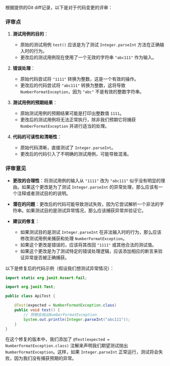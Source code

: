 根据提供的Git diff记录，以下是对于代码变更的评审：

### 评审点

1. **测试用例的目的**：
   - 原始的测试用例 `test()` 应该是为了测试 `Integer.parseInt` 方法在正确输入时的行为。
   - 更改后的测试用例现在使用了一个无效的字符串 `"abc111"` 作为输入。

2. **错误处理**：
   - 原始代码尝试将 `"1111"` 转换为整数，这是一个有效的操作。
   - 更改后的代码尝试将 `"abc111"` 转换为整数，这将导致 `NumberFormatException`，因为 `"abc"` 不是有效的整数字符串。

3. **测试用例的预期结果**：
   - 原始测试用例的预期结果可能是打印出整数值 `1111`。
   - 更改后的测试用例将无法正常执行，除非我们预期它将捕获 `NumberFormatException` 并进行适当的处理。

4. **代码的可读性和清晰性**：
   - 原始代码清晰，直接测试了 `Integer.parseInt`。
   - 更改后的代码引入了不明确的测试用例，可能导致混淆。

### 评审意见

- **更改的合理性**：将测试用例的输入从 `"1111"` 改为 `"abc111"` 似乎没有明显的理由。如果这个更改是为了测试 `Integer.parseInt` 的异常处理，那么应该有一个注释或者测试目的的说明。

- **潜在的问题**：更改后的代码可能导致测试失败，因为它尝试解析一个非法的字符串。如果测试目的是测试异常情况，那么应该捕获异常并验证它。

- **建议的修复**：
  - 如果测试目的是测试 `Integer.parseInt` 在非法输入时的行为，那么应该修改测试用例来捕获和处理 `NumberFormatException`。
  - 如果这个更改是错误的，应该将其改回 `"1111"` 或其他合法的测试值。
  - 如果这个更改是为了测试特定的错误处理逻辑，应该添加相应的断言来验证异常是否被正确捕获。

以下是修复后的代码示例（假设我们想测试异常情况）：

```java
import static org.junit.Assert.fail;

import org.junit.Test;

public class ApiTest {

    @Test(expected = NumberFormatException.class)
    public void test() {
        // 预期会抛出NumberFormatException
        System.out.println(Integer.parseInt("abc111"));
    }
}
```

在这个修复的版本中，我们添加了 `@Test(expected = NumberFormatException.class)` 注解来声明我们期望测试抛出 `NumberFormatException`。这样，如果 `Integer.parseInt` 正常运行，测试将会失败，因为我们没有捕获预期的异常。